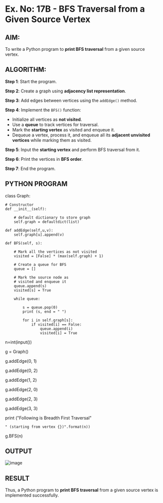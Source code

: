 # Ex. No: 17B - BFS Traversal from a Given Source Vertex

## AIM:
To write a Python program to **print BFS traversal** from a given source vertex.

## ALGORITHM:

**Step 1**: Start the program.

**Step 2**: Create a graph using **adjacency list representation**.

**Step 3**: Add edges between vertices using the `addEdge()` method.

**Step 4**: Implement the `BFS()` function:
- Initialize all vertices as **not visited**.
- Use a **queue** to track vertices for traversal.
- Mark the **starting vertex** as visited and enqueue it.
- Dequeue a vertex, process it, and enqueue all its **adjacent unvisited vertices** while marking them as visited.

**Step 5**: Input the **starting vertex** and perform BFS traversal from it.

**Step 6**: Print the vertices in **BFS order**.

**Step 7**: End the program.

## PYTHON PROGRAM

class Graph:

	# Constructor
	def __init__(self):

		# default dictionary to store graph
		self.graph = defaultdict(list)

	def addEdge(self,u,v):
		self.graph[u].append(v)

	def BFS(self, s):

		# Mark all the vertices as not visited
		visited = [False] * (max(self.graph) + 1)

		# Create a queue for BFS
		queue = []

		# Mark the source node as
		# visited and enqueue it
		queue.append(s)
		visited[s] = True

		while queue:

			s = queue.pop(0)
			print (s, end = " ")

			for i in self.graph[s]:
				if visited[i] == False:
					queue.append(i)
					visited[i] = True

n=int(input())

g = Graph()

g.addEdge(0, 1)

g.addEdge(0, 2)

g.addEdge(1, 2)

g.addEdge(2, 0)

g.addEdge(2, 3)

g.addEdge(3, 3)

print ("Following is Breadth First Traversal"

    " (starting from vertex {})".format(n))
    
g.BFS(n)

## OUTPUT
![image](https://github.com/user-attachments/assets/effbd958-e12e-404f-a4de-19266e9eddd2)


## RESULT
Thus, a Python program to **print BFS traversal** from a given source vertex is implemented successfully.

